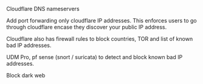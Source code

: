 Cloudflare DNS nameservers

Add port forwarding only cloudflare IP addresses. This enforces users to go through cloudflare encase they discover your public IP address.

Cloudflare also has firewall rules to block countries, TOR and list of known bad IP addresses.

UDM Pro, pf sense (snort / suricata) to detect and block known bad IP addresses.

Block dark web

